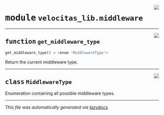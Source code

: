 <!-- markdownlint-disable -->

<a href="../velocitas_lib/middleware.py#L0"><img align="right" style="float:right;" src="https://img.shields.io/badge/-source-cccccc?style=flat-square"></a>

# <kbd>module</kbd> `velocitas_lib.middleware`





---

<a href="../velocitas_lib/middleware.py#L24"><img align="right" style="float:right;" src="https://img.shields.io/badge/-source-cccccc?style=flat-square"></a>

## <kbd>function</kbd> `get_middleware_type`

```python
get_middleware_type() → <enum 'MiddlewareType'>
```

Return the current middleware type. 


---

<a href="../velocitas_lib/middleware.py#L18"><img align="right" style="float:right;" src="https://img.shields.io/badge/-source-cccccc?style=flat-square"></a>

## <kbd>class</kbd> `MiddlewareType`
Enumeration containing all possible middleware types. 







---

_This file was automatically generated via [lazydocs](https://github.com/ml-tooling/lazydocs)._
